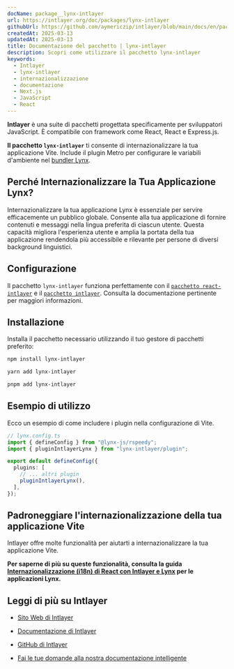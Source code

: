 ```yaml
---
docName: package__lynx-intlayer
url: https://intlayer.org/doc/packages/lynx-intlayer
githubUrl: https://github.com/aymericzip/intlayer/blob/main/docs/en/packages/lynx-intlayer/index.md
createdAt: 2025-03-13
updatedAt: 2025-03-13
title: Documentazione del pacchetto | lynx-intlayer
description: Scopri come utilizzare il pacchetto lynx-intlayer
keywords:
  - Intlayer
  - lynx-intlayer
  - internazionalizzazione
  - documentazione
  - Next.js
  - JavaScript
  - React
---
```


**Intlayer** è una suite di pacchetti progettata specificamente per sviluppatori JavaScript. È compatibile con framework come React, React e Express.js.

**Il pacchetto `lynx-intlayer`** ti consente di internazionalizzare la tua applicazione Vite. Include il plugin Metro per configurare le variabili d'ambiente nel [bundler Lynx](https://lynxjs.org/index.html).

## Perché Internazionalizzare la Tua Applicazione Lynx?

Internazionalizzare la tua applicazione Lynx è essenziale per servire efficacemente un pubblico globale. Consente alla tua applicazione di fornire contenuti e messaggi nella lingua preferita di ciascun utente. Questa capacità migliora l'esperienza utente e amplia la portata della tua applicazione rendendola più accessibile e rilevante per persone di diversi background linguistici.

## Configurazione

Il pacchetto `lynx-intlayer` funziona perfettamente con il [`pacchetto react-intlayer`](https://github.com/aymericzip/intlayer/blob/main/docs/it/packages/react-intlayer/index.md) e il [`pacchetto intlayer`](https://github.com/aymericzip/intlayer/blob/main/docs/it/packages/intlayer/index.md). Consulta la documentazione pertinente per maggiori informazioni.

## Installazione

Installa il pacchetto necessario utilizzando il tuo gestore di pacchetti preferito:

```bash packageManager="npm"
npm install lynx-intlayer
```

```bash packageManager="yarn"
yarn add lynx-intlayer
```

```bash packageManager="pnpm"
pnpm add lynx-intlayer
```

## Esempio di utilizzo

Ecco un esempio di come includere i plugin nella configurazione di Vite.

```ts
// lynx.config.ts
import { defineConfig } from "@lynx-js/rspeedy";
import { pluginIntlayerLynx } from "lynx-intlayer/plugin";

export default defineConfig({
  plugins: [
    // ... altri plugin
    pluginIntlayerLynx(),
  ],
});
```

## Padroneggiare l'internazionalizzazione della tua applicazione Vite

Intlayer offre molte funzionalità per aiutarti a internazionalizzare la tua applicazione Vite.

**Per saperne di più su queste funzionalità, consulta la guida [Internazionalizzazione (i18n) di React con Intlayer e Lynx](https://github.com/aymericzip/intlayer/blob/main/docs/it/intlayer_with_lynx+react.md) per le applicazioni Lynx.**

## Leggi di più su Intlayer

- [Sito Web di Intlayer](https://intlayer.org)
- [Documentazione di Intlayer](https://intlayer.org/doc)
- [GitHub di Intlayer](https://github.com/aymericzip/intlayer)

- [Fai le tue domande alla nostra documentazione intelligente](https://intlayer.org/docchat)
